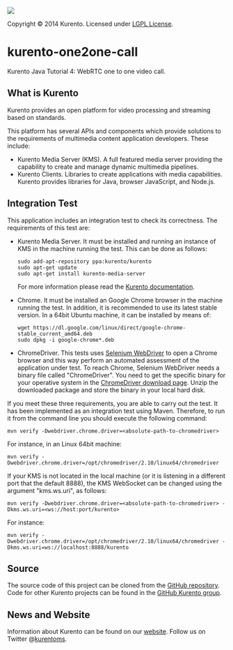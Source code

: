 [![][KurentoImage]][website]

Copyright © 2014 Kurento. Licensed under [LGPL License].

kurento-one2one-call
====================
Kurento Java Tutorial 4: WebRTC one to one video call.


What is Kurento
---------------
Kurento provides an open platform for video processing and streaming
based on standards.

This platform has several APIs and components which provide solutions
to the requirements of multimedia content application developers.
These include:

  * Kurento Media Server (KMS). A full featured media server providing
    the capability to create and manage dynamic multimedia pipelines.
  * Kurento Clients. Libraries to create applications with media
    capabilities. Kurento provides libraries for Java, browser JavaScript,
    and Node.js.


Integration Test
----------------
This application includes an integration test to check its correctness. The
requirements of this test are:

  * Kurento Media Server. It must be installed and running an instance of KMS
    in the machine running the test. This can be done as follows:

		sudo add-apt-repository ppa:kurento/kurento
		sudo apt-get update
		sudo apt-get install kurento-media-server

    For more information please read the [Kurento documentation].

  * Chrome. It must be installed an Google Chrome browser in the machine running
    the test. In addition, it is recommended to use its latest stable version.
    In a 64bit Ubuntu machine, it can be installed by means of:

		wget https://dl.google.com/linux/direct/google-chrome-stable_current_amd64.deb
		sudo dpkg -i google-chrome*.deb

  * ChromeDriver. This tests uses [Selenium WebDriver] to open a Chrome browser
    and this way perform an automated assessment of the application under test.
    To reach Chrome, Selenium WebDriver needs a binary file called "ChromeDriver".
    You need to get the specific binary for your operative system in the
    [ChromeDriver download page]. Unzip the downloaded package and store the binary
    in your local hard disk.

If you meet these three requirements, you are able to carry out the test. It has
been implemented as an integration test using Maven. Therefore, to run it from the
command line you should execute the following command:

	mvn verify -Dwebdriver.chrome.driver=<absolute-path-to-chromedriver>

For instance, in an Linux 64bit machine:

	mvn verify -Dwebdriver.chrome.driver=/opt/chromedriver/2.10/linux64/chromedriver

If your KMS is not located in the local machine (or it is listening in a different port
that the default 8888), the KMS WebSocket can be changed using the argument "kms.ws.uri",
as follows:

	mvn verify -Dwebdriver.chrome.driver=<absolute-path-to-chromedriver> -Dkms.ws.uri=<ws://host:port/kurento>

For instance:

	mvn verify -Dwebdriver.chrome.driver=/opt/chromedriver/2.10/linux64/chromedriver -Dkms.ws.uri=ws://localhost:8888/kurento


Source
------
The source code of this project can be cloned from the [GitHub repository].
Code for other Kurento projects can be found in the [GitHub Kurento group].


News and Website
----------------
Information about Kurento can be found on our [website].
Follow us on Twitter @[kurentoms].


[ChromeDriver download page]: http://chromedriver.storage.googleapis.com/index.html
[Kurento documentation]: http://www.kurento.org/documentation
[KurentoImage]: https://secure.gravatar.com/avatar/21a2a12c56b2a91c8918d5779f1778bf?s=120
[kurentoms]: http://twitter.com/kurentoms
[LGPL License]: http://www.gnu.org/licenses/lgpl-2.1.html
[GitHub repository]: https://github.com/Kurento/kurento-tutorial-java
[GitHub Kurento group]: https://github.com/kurento
[Selenium WebDriver]: http://docs.seleniumhq.org/projects/webdriver/
[website]: http://kurento.org
